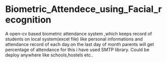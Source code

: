 # Biometric_Attendece_using_Facial_recognition
A open-cv based biometric attendance system ,which keeps record of students on local system(excel file) like personal informations and attendance record of each day.on the last day of month parents will get percentage of attendance for this i have used SMTP library. Could be deploy anywhere like schools,hostels etc..
